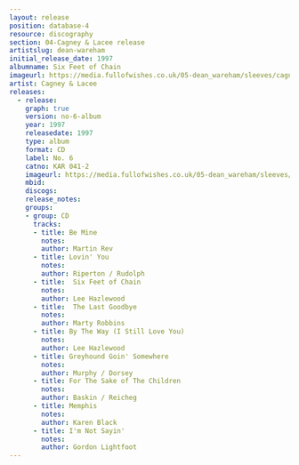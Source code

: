 ```yaml
---
layout: release
position: database-4
resource: discography
section: 04-Cagney & Lacee release
artistslug: dean-wareham
initial_release_date: 1997
albumname: Six Feet of Chain
imageurl: https://media.fullofwishes.co.uk/05-dean_wareham/sleeves/cagney-and-lacee-six-feet-of-chain.jpg
artist: Cagney & Lacee
releases:
  - release:
    graph: true
    version: no-6-album
    year: 1997
    releasedate: 1997
    type: album
    format: CD
    label: No. 6
    catno: KAR 041-2
    imageurl: https://media.fullofwishes.co.uk/05-dean_wareham/sleeves/cagney-and-lacee-six-feet-of-chain.jpg
    mbid:
    discogs:
    release_notes:
    groups:
    - group: CD
      tracks:
      - title: Be Mine
        notes: 
        author: Martin Rev
      - title: Lovin' You
        notes: 
        author: Riperton / Rudolph
      - title:  Six Feet of Chain
        notes: 
        author: Lee Hazlewood
      - title:  The Last Goodbye
        notes: 
        author: Marty Robbins
      - title: By The Way (I Still Love You)
        notes:
        author: Lee Hazlewood
      - title: Greyhound Goin' Somewhere
        notes: 
        author: Murphy / Dorsey
      - title: For The Sake of The Children
        notes: 
        author: Baskin / Reicheg
      - title: Memphis
        notes: 
        author: Karen Black
      - title: I'm Not Sayin'
        notes: 
        author: Gordon Lightfoot
---
```

